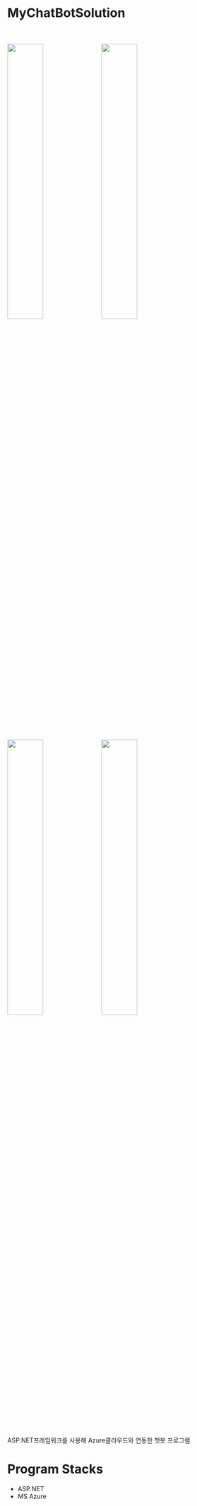 # MyChatBotSolution
<br><br>
<img src="https://user-images.githubusercontent.com/52686126/69910821-01037180-1455-11ea-81cc-5470da1e78b4.png" width="40%">&nbsp;&nbsp;
<img src="https://user-images.githubusercontent.com/52686126/69910822-019c0800-1455-11ea-9a63-b6132b46140a.png" width="40%">
<br>
<br>
<img src="https://user-images.githubusercontent.com/52686126/69910819-01037180-1455-11ea-848b-c6c364f538ce.png" width="40%">&nbsp;&nbsp;
<img src="https://user-images.githubusercontent.com/52686126/69910820-01037180-1455-11ea-9a43-31bcc85ad0a4.png" width="40%">
<br>
<br>
ASP.NET프레임워크를 사용해 Azure클라우드와 연동한 챗봇 프로그램

# Program Stacks
<UL>
	<LI>ASP.NET</LI>
  <LI>MS Azure</LI>
</ul>
